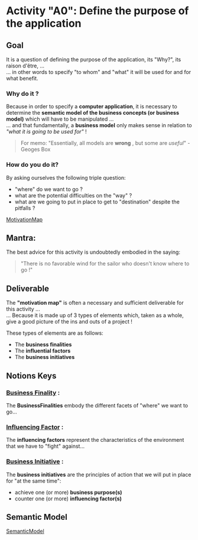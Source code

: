 # Activity "A0": Define the purpose of the application

## Goal
It is a question of defining the purpose of the application, its "Why?", its raison d'être, ...   
... in other words to specify "to whom" and "what" it will be used for and for what benefit.

### Why do it ?
Because in order to specify a __computer application__, it is necessary to determine the __semantic model of the business concepts (or business model)__ which will have to be manipulated ...   
... and that fundamentally, a __business model__ only makes sense in relation to _"what it is going to be used for"_ !
> For memo: "Essentially, all models are __wrong__ , but some are _useful_" - Geoges Box

### How do you do it?
By asking ourselves the following triple question: 
* "where" do we want to go ?
* what are the potential difficulties on the "way" ?
* what are we going to put in place to get to "destination" despite the pitfalls ?

[MotivationMap](https://github.com/iPlumb3r/BizApp-Spec-Methodo/blob/master/_Images/MotivationMap.png)

## Mantra: 
The best advice for this activity is undoubtedly embodied in the saying:
> "There is no favorable wind for the sailor who doesn't know where to go !"

## Deliverable
The __"motivation map"__ is often a necessary and sufficient deliverable for this activity ...     
... Because it is made up of 3 types of elements which, taken as a whole, give a good picture of the ins and outs of a project !

These types of elements are as follows:
* The __business finalities__
* The __influential factors__
* The __business initiatives__ 
 
## Notions Keys

### <a href="https://github.com/iPlumb3r/pEAr4pEEr/blob/master/1_Semantic/Conceptionary/%23BusinessFinality.md">Business Finality</a> :    
The __BusinessFinalities__ embody the different facets of "where" we want to go...
  
### <a href="https://github.com/iPlumb3r/pEAr4pEEr/blob/master/1_Semantic/Conceptionary/%23InfluencingFactor.md">Influencing Factor</a> :   
The __influencing factors__ represent the characteristics of the environment that we have to "fight" against...
  
### <a href="https://github.com/iPlumb3r/pEAr4pEEr/blob/master/1_Semantic/Conceptionary/%23BusinessInitiative.md">Business Initiative</a> :   
The __business initiatives__ are the principles of action that we will put in place for "at the same time":
* achieve one (or more) __business purpose(s)__
* counter one (or more) __influencing factor(s)__ 


## Semantic Model
[SemanticModel](https://github.com/iPlumb3r/BizApp-Spec-Methodo/blob/master/_Images/MotivationMap_SM.png)

